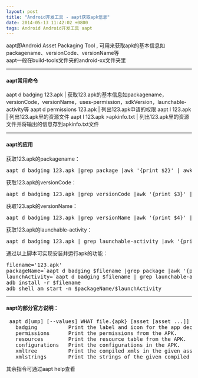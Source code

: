 ```yaml
---
layout: post
title: "Android开发工具 - aapt获取apk信息"
date: 2014-05-13 11:42:02 +0800
tags: Android Android开发工具 aapt
---
```

<style type="text/css">
tr td:first-child{
  white-space: nowrap;
}
tr th:first-child{
  white-space: nowrap;
}
</style>
aapt即Android Asset Packaging Tool , 可用来获取apk的基本信息如packagename、versionCode、versionName等  
aapt一般在build-tools文件夹的android-xx文件夹里

***

#### aapt常用命令  

aapt d badging 123.apk | 获取123.apk的基本信息如packagename，versionCode，versionName，uses-permission，sdkVersion，launchable-activity等
aapt d permissions 123.apk | 列出123.apk申请的权限
aapt l 123.apk | 列出123.apk里的资源文件
aapt l 123.apk >apkinfo.txt | 列出123.apk里的资源文件并将输出的信息存到apkinfo.txt文件

******

#### aapt的应用
获取123.apk的packagename：
<pre class="mcode">
aapt d badging 123.apk |grep package |awk '{print $2}' | awk -F[\'] '{print $2}'
</pre>
获取123.apk的versionCode：
<pre class="mcode">
aapt d badging 123.apk |grep versionCode |awk '{print $3}' | awk -F[\'] '{print $2}'
</pre>
获取123.apk的versionName：
<pre class="mcode">
aapt d badging 123.apk |grep versionName |awk '{print $4}' | awk -F[\'] '{print $2}'
</pre>
获取123.apk的launchable-activity：
<pre class="mcode">
aapt d badging 123.apk | grep launchable-activity |awk '{print $2}' | awk -F[\'] '{print $2}'
</pre>
通过以上脚本可实现安装并运行apk的功能：
<pre class="mcode">
filename='123.apk'
packageName=`aapt d badging $filename |grep package |awk '{print $2}' | awk -F[\'] '{print $2}'`
launchActivity=`aapt d badging $filename | grep launchable-activity |awk '{print $2}' | awk -F[\'] '{print $2}'`
adb install -r $filename
adb shell am start -n $packageName/$launchActivity
</pre>

******

#### aapt的部分官方说明：
<pre>
 aapt d[ump] [--values] WHAT file.{apk} [asset [asset ...]]
   badging          Print the label and icon for the app declared in APK.
   permissions      Print the permissions from the APK.
   resources        Print the resource table from the APK.
   configurations   Print the configurations in the APK.
   xmltree          Print the compiled xmls in the given assets.
   xmlstrings       Print the strings of the given compiled xml assets.
</pre>
其余指令可通过aapt help查看